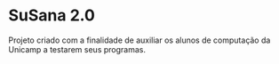 # SuSana 2.0

Projeto criado com a finalidade de auxiliar os alunos de computação da Unicamp a testarem seus programas.